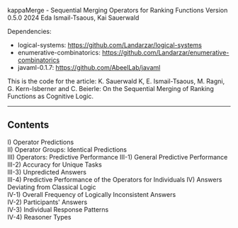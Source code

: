 kappaMerge - Sequential Merging Operators for Ranking Functions
Version 0.5.0
2024 Eda Ismail-Tsaous, Kai Sauerwald

Dependencies: 
- logical-systems: https://github.com/Landarzar/logical-systems
- enumerative-combinatorics: https://github.com/Landarzar/enumerative-combinatorics
- javaml-0.1.7: https://github.com/AbeelLab/javaml


This is the code for the article: K. Sauerwald K, E. Ismail-Tsaous, M. Ragni, G. Kern-Isberner and C. Beierle: On the Sequential Merging of Ranking Functions as Cognitive Logic.

----------------------------------------------------------------------------------------------
Contents
----------------------------------------------------------------------------------------------

I)     Operator Predictions          
II)    Operator Groups: Identical Predictions               
III)   Operators: Predictive Performance
III-1) General Predictive Performance
III-2) Accuracy for Unique Tasks     
III-3) Unpredicted Answers           
III-4) Predictive Performance of the Operators for Individuals
IV)    Answers Deviating from Classical Logic                        
IV-1)  Overall Frequency of Logically Inconsistent Answers   
IV-2)  Participants' Answers        
IV-3)  Individual Response Patterns     
IV-4)  Reasoner Types  

